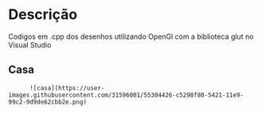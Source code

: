 # Descrição
Codigos em .cpp dos desenhos utilizando OpenGl com a biblioteca glut no Visual Studio

## Casa

          ![casa](https://user-images.githubusercontent.com/31596001/55304426-c5298f80-5421-11e9-99c2-9d9de62cbb2e.png)
